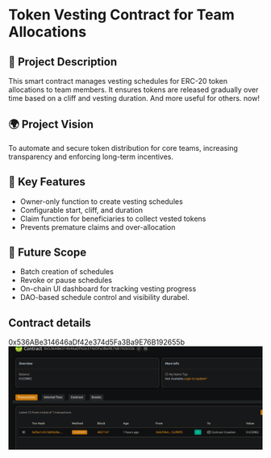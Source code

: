 # Token Vesting Contract for Team Allocations

## 📖 Project Description

This smart contract manages vesting schedules for ERC-20 token allocations to team members. It ensures tokens are released gradually over time based on a cliff and vesting duration. And more useful for others. now!

## 🌍 Project Vision

To automate and secure token distribution for core teams, increasing transparency and enforcing long-term incentives.

## 🔑 Key Features 

- Owner-only function to create vesting schedules
- Configurable start, cliff, and duration
- Claim function for beneficiaries to collect vested tokens
- Prevents premature claims and over-allocation

## 🚀 Future Scope

- Batch creation of schedules
- Revoke or pause schedules
- On-chain UI dashboard for tracking vesting progress
- DAO-based schedule control and visibility durabel.

## Contract details
0x536ABe314646aDf42e374d5Fa3Ba9E76B192655b![alt text](image.png)
